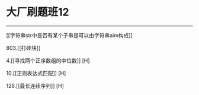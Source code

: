 # 大厂刷题班12

---

 [[字符串str中是否有某个子串是可以由字符串aim构成]]

803.[[打砖块]]  

4.[[寻找两个正序数组的中位数]] [H]

10.[[正则表达式匹配]]  [H]

128.[[最长连续序列]] [H]     
